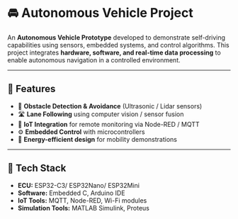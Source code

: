 # 🚘 Autonomous Vehicle Project  

An **Autonomous Vehicle Prototype** developed to demonstrate self-driving capabilities using sensors, embedded systems, and control algorithms. This project integrates **hardware, software, and real-time data processing** to enable autonomous navigation in a controlled environment.  

---

## 🔹 Features  
- 🚦 **Obstacle Detection & Avoidance** (Ultrasonic / Lidar sensors)  
- 🛣️ **Lane Following** using computer vision / sensor fusion  
- 📡 **IoT Integration** for remote monitoring via Node-RED / MQTT  
- ⚙️ **Embedded Control** with microcontrollers  
- 🔋 **Energy-efficient design** for mobility demonstrations  

---

## 🔧 Tech Stack  
- **ECU:** ESP32-C3/ ESP32Nano/ ESP32Mini
- **Software:** Embedded C, Arduino IDE  
- **IoT Tools:** MQTT, Node-RED, Wi-Fi modules  
- **Simulation Tools:** MATLAB Simulink, Proteus  
